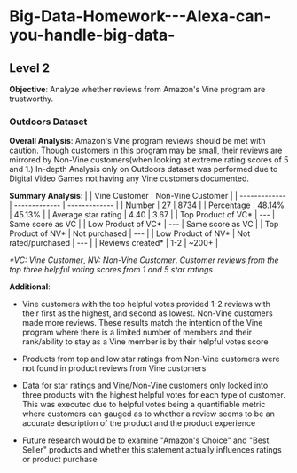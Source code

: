 # Big-Data-Homework---Alexa-can-you-handle-big-data-
## Level 2 

**Objective**: Analyze whether reviews from Amazon's Vine program are trustworthy.

### Outdoors Dataset

**Overall Analysis**: Amazon's Vine program reviews should be met with caution. Though customers in this program may be small, their reviews are mirrored by Non-Vine customers(when looking at extreme rating scores of 5 and 1.) In-depth Analysis only on Outdoors dataset was performed due to Digital Video Games not having any Vine customers documented. 


**Summary Analysis**: 
|                       | Vine Customer                  | Non-Vine Customer  |
| -------------         | -------------                  | -------------      |
| Number                | 27                             | 8734            | 
| Percentage            | 48.14%                         | 45.13%             | 
| Average star rating   | 4.40                           | 3.67               |
| Top Product of VC*    | ---                            | Same score as VC   |
| Low Product of VC*    | ---                            | Same score as VC   |
| Top Product of NV*    | Not purchased                  | ---                |
| Low Product of NV*    | Not rated/purchased            | ---                |
| Reviews created*      | 1-2                            | \~200+             |

*\*VC: Vine Customer*, 
*NV: Non-Vine Customer*.
*Customer reviews from the top three helpful voting scores from 1 and 5 star ratings* 




**Additional**: 
- Vine customers with the top helpful votes provided 1-2 reviews with their first as the highest, and second as lowest. Non-Vine customers made more reviews. These results match the intention of the Vine program where there is a limited number of members and their rank/ability to stay as a Vine member is by their helpful votes score

- Products from top and low star ratings from Non-Vine customers were not found in product reviews from Vine customers

- Data for star ratings and Vine/Non-Vine customers only looked into three products with the highest helpful votes for each type of customer. This was executed due to helpful votes being a quantifiable metric where customers can gauged as to whether a review seems to be an accurate description of the product and the product experience

- Future research would be to examine "Amazon's Choice" and "Best Seller" products and whether this statement actually influences ratings or product purchase
